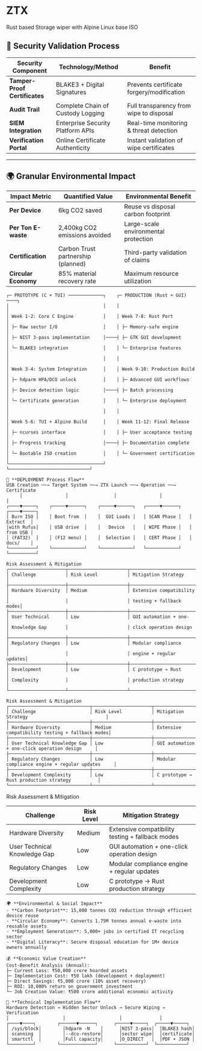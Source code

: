 # ZTX
Rust based Storage wiper with Alpine Linux base ISO

## 🔐 Security Validation Process

| Security Component | Technology/Method | Benefit |
|-------------------|------------------|---------|
| **Tamper-Proof Certificates** | BLAKE3 + Digital Signatures | Prevents certificate forgery/modification |
| **Audit Trail** | Complete Chain of Custody Logging | Full transparency from wipe to disposal |
| **SIEM Integration** | Enterprise Security Platform APIs | Real-time monitoring & threat detection |
| **Verification Portal** | Online Certificate Authenticity | Instant validation of wipe certificates |

---

## 🌍 Granular Environmental Impact

| Impact Metric | Quantified Value | Environmental Benefit |
|---------------|-----------------|----------------------|
| **Per Device** | 6kg CO2 saved | Reuse vs disposal carbon footprint |
| **Per Ton E-waste** | 2,400kg CO2 emissions avoided | Large-scale environmental protection |
| **Certification** | Carbon Trust partnership (planned) | Third-party validation of claims |
| **Circular Economy** | 85% material recovery rate | Maximum resource utilization |

```text
┌─ PROTOTYPE (C + TUI) ─────────────┐    ┌─ PRODUCTION (Rust + GUI) ────┐
│                                   │    │                              │
│ Week 1-2: Core C Engine           │    │ Week 7-8: Rust Port          │
│ ├─ Raw sector I/O                 │    │ ├─ Memory-safe engine        │
│ ├─ NIST 3-pass implementation     │────┤ ├─ GTK GUI development       │
│ └─ BLAKE3 integration             │    │ └─ Enterprise features       │
│                                   │    │                              │
│ Week 3-4: System Integration      │    │ Week 9-10: Production Build  │
│ ├─ hdparm HPA/DCO unlock          │    │ ├─ Advanced GUI workflows    │
│ ├─ Device detection logic         │────┤ ├─ Batch processing          │
│ └─ Certificate generation         │    │ └─ Enterprise deployment     │
│                                   │    │                              │
│ Week 5-6: TUI + Alpine Build      │    │ Week 11-12: Final Release    │
│ ├─ ncurses interface              │    │ ├─ User acceptance testing   │
│ ├─ Progress tracking              │────┤ ├─ Documentation complete    │
│ └─ Bootable ISO creation          │    │ └─ Government certification  │
└───────────────────────────────────┘    └──────────────────────────────┘
```
```text
🚀 **DEPLOYMENT Process Flow**
USB Creation ──→ Target System ──→ ZTX Launch ──→ Operation ──→ Certificate
     │                │                 │                │               │
┌────▼─────┐    ┌─────▼──────┐    ┌─────▼──────┐   ┌─────▼──────┐   ┌────▼─────┐
│ Burn ISO │    │ Boot from  │    │  GUI Loads │   │ SCAN Phase │   │ Extract  │
│with Rufus│    │ USB drive  │    │   Device   │   │ WIPE Phase │   │ from USB │
│ (FAT32)  │    │ (F12 menu) │    │  Selection │   │ CERT Phase │   │ docs/    │
└──────────┘    └────────────┘    └────────────┘   └────────────┘   └──────────┘
```

```text
Risk Assessment & Mitigation
┌─────────────────────┬──────────────────────┬─────────────────────────┐
│ Challenge           │ Risk Level           │ Mitigation Strategy     │
├─────────────────────┼──────────────────────┼─────────────────────────┤
│ Hardware Diversity  │ Medium               │ Extensive compatibility │
│                     │                      │ testing + fallback modes│
├─────────────────────┼──────────────────────┼─────────────────────────┤
│ User Technical      │ Low                  │ GUI automation + one-   │
│ Knowledge Gap       │                      │ click operation design  │
├─────────────────────┼──────────────────────┼─────────────────────────┤
│ Regulatory Changes  │ Low                  │ Modular compliance      │
│                     │                      │ engine + regular updates│
├─────────────────────┼──────────────────────┼─────────────────────────┤
│ Development         │ Low                  │ C prototype → Rust      │
│ Complexity          │                      │ production strategy     │
└─────────────────────┴──────────────────────┴─────────────────────────┘
```
```text
Risk Assessment & Mitigation
┌──────────────────────────────┬──────────────────────┬─────────────────────────────────────────────────┐
│ Challenge                    │ Risk Level           │ Mitigation Strategy                             │
├──────────────────────────────┼──────────────────────┼─────────────────────────────────────────────────┤
│ Hardware Diversity           │ Medium               │ Extensive compatibility testing + fallback modes│
├──────────────────────────────┼──────────────────────┼─────────────────────────────────────────────────┤
│ User Technical Knowledge Gap │ Low                  │ GUI automation + one-click operation design     │
├──────────────────────────────┼──────────────────────┼─────────────────────────────────────────────────┤
│ Regulatory Changes           │ Low                  │ Modular compliance engine + regular updates     │
├──────────────────────────────┼──────────────────────┼─────────────────────────────────────────────────┤
│ Development Complexity       │ Low                  │ C prototype → Rust production strategy          │
└──────────────────────────────┴──────────────────────┴─────────────────────────────────────────────────┘
```

Risk Assessment & Mitigation

| Challenge                    | Risk Level| Mitigation Strategy                             |
|------------------------------|-----------|-------------------------------------------------|
| Hardware Diversity           | Medium    | Extensive compatibility testing + fallback modes|
| User Technical Knowledge Gap | Low       | GUI automation + one-click operation design     |
| Regulatory Changes           | Low       | Modular compliance engine + regular updates     |
| Development Complexity       | Low       | C prototype → Rust production strategy          |

```text
🌍 **Environmental & Social Impact**
- **Carbon Footprint**: 15,000 tonnes CO2 reduction through efficient device reuse
- **Circular Economy**: Converts 1.75M tonnes annual e-waste into reusable assets
- **Employment Generation**: 5,000+ jobs in certified IT recycling sector
- **Digital Literacy**: Secure disposal education for 1M+ device owners annually

💰 **Economic Value Creation**
Cost-Benefit Analysis (Annual):
├─ Current Loss: ₹50,000 crore hoarded assets
├─ Implementation Cost: ₹50 lakh (development + deployment)
├─ Direct Savings: ₹5,000 crore (10% asset recovery)
├─ ROI: 10,000% return on government investment
└─ Job Creation Value: ₹500 crore additional economic activity
```

```text
🔄 **Technical Implementation Flow**
Hardware Detection → Hidden Sector Unlock → Secure Wiping → Verification
│                    │                    │              │
┌────▼────┐        ┌──────▼──────┐      ┌─────▼─────┐  ┌─────▼─────┐
│ /sys/block│        │hdparm -N    │      │NIST 3-pass│  │BLAKE3 hash│
│ scanning  │        │--dco-restore│      │sector wipe│  │certificate│
│ smartctl  │        │Full capacity│      │O_DIRECT   │  │PDF + JSON │
└─────────┘        └─────────────┘      └───────────┘  └───────────┘
```
